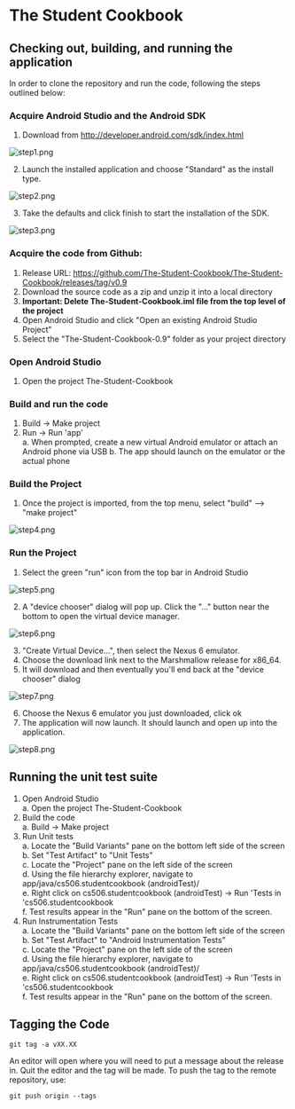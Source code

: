 # The Student Cookbook

## Checking out, building, and running the application

In order to clone the repository and run the code, following the steps outlined below:

### Acquire Android Studio and the Android SDK  
  1. Download from http://developer.android.com/sdk/index.html  
  
  ![step1.png](https://raw.githubusercontent.com/The-Student-Cookbook/The-Student-Cookbook/master/doc-img/step1.png)
  
  2. Launch the installed application and choose "Standard" as the install type.  
  
  ![step2.png](https://raw.githubusercontent.com/The-Student-Cookbook/The-Student-Cookbook/master/doc-img/step2.png)
  
  3. Take the defaults and click finish to start the installation of the SDK.
  
  ![step3.png](https://raw.githubusercontent.com/The-Student-Cookbook/The-Student-Cookbook/master/doc-img/step3.png)
  
### Acquire the code from Github:  
  1. Release URL: https://github.com/The-Student-Cookbook/The-Student-Cookbook/releases/tag/v0.9    
  2. Download the source code as a zip and unzip it into a local directory  
  3. **Important: Delete The-Student-Cookbook.iml file from the top level of the project**  
  4. Open Android Studio and click "Open an existing Android Studio Project"  
  5. Select the "The-Student-Cookbook-0.9" folder as your project directory  

### Open Android Studio  
  1. Open the project The-Student-Cookbook  

### Build and run the code  
  1. Build -> Make project  
  2. Run -> Run 'app'  
    a. When prompted, create a new virtual Android emulator or attach an Android phone via USB
    b. The app should launch on the emulator or the actual phone

### Build the Project
  1. Once the project is imported, from the top menu, select "build" --> "make project"
  
  ![step4.png](https://raw.githubusercontent.com/The-Student-Cookbook/The-Student-Cookbook/master/doc-img/step4.png)
  
### Run the Project
  1. Select the green "run" icon from the top bar in Android Studio
  
  ![step5.png](https://raw.githubusercontent.com/The-Student-Cookbook/The-Student-Cookbook/master/doc-img/step5.png)
  
  2. A "device chooser" dialog will pop up.  Click the "..." button near the bottom to open the virtual device manager.
  
  ![step6.png](https://raw.githubusercontent.com/The-Student-Cookbook/The-Student-Cookbook/master/doc-img/step6.png)
  
  3. "Create Virtual Device...", then select the Nexus 6 emulator.
  4. Choose the download link next to the Marshmallow release for x86_64.  
  5. It will download and then eventually you'll end back at the "device chooser" dialog
  
  ![step7.png](https://raw.githubusercontent.com/The-Student-Cookbook/The-Student-Cookbook/master/doc-img/step7.png)
  
  6. Choose the Nexus 6 emulator you just downloaded, click ok
  7. The application will now launch.  It should launch and open up into the application.
  
  ![step8.png](https://raw.githubusercontent.com/The-Student-Cookbook/The-Student-Cookbook/master/doc-img/step8.png)

## Running the unit test suite

1. Open Android Studio  
  a. Open the project The-Student-Cookbook  
2. Build the code  
  a. Build -> Make project  
3. Run Unit tests  
  a. Locate the "Build Variants" pane on the bottom left side of the screen  
  b. Set "Test Artifact" to "Unit Tests"  
  c. Locate the "Project" pane on the left side of the screen  
  d. Using the file hierarchy explorer, navigate to app/java/cs506.studentcookbook (androidTest)/  
  e. Right click on cs506.studentcookbook (androidTest) -> Run 'Tests in 'cs506.studentcookbook  
  f. Test results appear in the "Run" pane on the bottom of the screen.   
4. Run Instrumentation Tests    
  a. Locate the "Build Variants" pane on the bottom left side of the screen   
  b. Set "Test Artifact" to "Android Instrumentation Tests"  
  c. Locate the "Project" pane on the left side of the screen  
  d. Using the file hierarchy explorer, navigate to app/java/cs506.studentcookbook (androidTest)/  
  e. Right click on cs506.studentcookbook (androidTest) -> Run 'Tests in 'cs506.studentcookbook  
  f. Test results appear in the "Run" pane on the bottom of the screen.  

## Tagging the Code
```
git tag -a vXX.XX
```

An editor will open where you will need to put a message about the release in.
Quit the editor and the tag will be made.
To push the tag to the remote repository, use:
```
git push origin --tags
``` 

